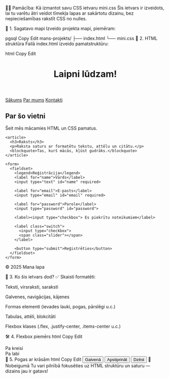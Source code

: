 🧑‍🏫 Pamācība: Kā izmantot savu CSS ietvaru mini.css
Šis ietvars ir izveidots, lai tu varētu ātri veidot tīmekļa lapas ar sakārtotu dizainu, bez nepieciešamības rakstīt CSS no nulles.

📁 1. Sagatavo mapi
Izveido projekta mapi, piemēram:

pgsql
Copy
Edit
mans-projekts/
├── index.html
└── mini.css
📝 2. HTML struktūra
Failā index.html izveido pamatstruktūru:

html
Copy
Edit
<!DOCTYPE html>
<html lang="lv">
<head>
  <meta charset="UTF-8">
  <meta name="viewport" content="width=device-width, initial-scale=1.0">
  <title>Mans projekts</title>
  <link rel="stylesheet" href="mini.css">
</head>
<body>

  <header>
    <h1>Laipni lūdzam!</h1>
  </header>

  <nav>
    <a href="#">Sākums</a>
    <a href="#">Par mums</a>
    <a href="#">Kontakti</a>
  </nav>

  <main>
    <section>
      <h2>Par šo vietni</h2>
      <p>Šeit mēs mācamies HTML un CSS pamatus.</p>
    </section>

    <article>
      <h3>Raksts</h3>
      <p>Raksta saturs ar formatētu tekstu, attēlu un citātu.</p>
      <blockquote>Tas, kurš mācās, kļūst gudrāks.</blockquote>
    </article>

    <form>
      <fieldset>
        <legend>Reģistrācija</legend>
        <label for="name">Vārds</label>
        <input type="text" id="name" required>

        <label for="email">E-pasts</label>
        <input type="email" id="email" required>

        <label for="password">Parole</label>
        <input type="password" id="password">

        <label><input type="checkbox"> Es piekrītu noteikumiem</label>

        <label class="switch">
          <input type="checkbox">
          <span class="slider"></span>
        </label>

        <button type="submit">Reģistrēties</button>
      </fieldset>
    </form>
  </main>

  <footer>
    <p>&copy; 2025 Mana lapa</p>
  </footer>

</body>
</html>
🧰 3. Ko šis ietvars dod?
✅ Skaisti formatēti:

Teksti, virsraksti, saraksti

Galvenes, navigācijas, kājenes

Formas elementi (ievades lauki, pogas, pārslēgi u.c.)

Tabulas, attēli, blokcitāti

Flexbox klases (.flex, .justify-center, .items-center u.c.)

🛠️ 4. Flexbox piemērs
html
Copy
Edit
<div class="flex justify-between items-center">
  <div>Pa kreisi</div>
  <div>Pa labi</div>
</div>
🎨 5. Pogas ar krāsām
html
Copy
Edit
<button class="btn-primary">Galvenā</button>
<button class="btn-success">Apstiprināt</button>
<button class="btn-danger">Dzēst</button>
🎯 Nobeigumā
Tu vari pilnībā fokusēties uz HTML struktūru un saturu — dizains jau ir gatavs!
